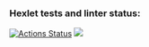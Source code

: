 ### Hexlet tests and linter status:
[![Actions Status](https://github.com/slovanya/php-project-45/actions/workflows/hexlet-check.yml/badge.svg)](https://github.com/slovanya/php-project-45/actions)
<a href="https://codeclimate.com/github/slovanya/php-project-45/maintainability"><img src="https://api.codeclimate.com/v1/badges/f8cf69fc2a8b2ca156f4/maintainability" /></a>

